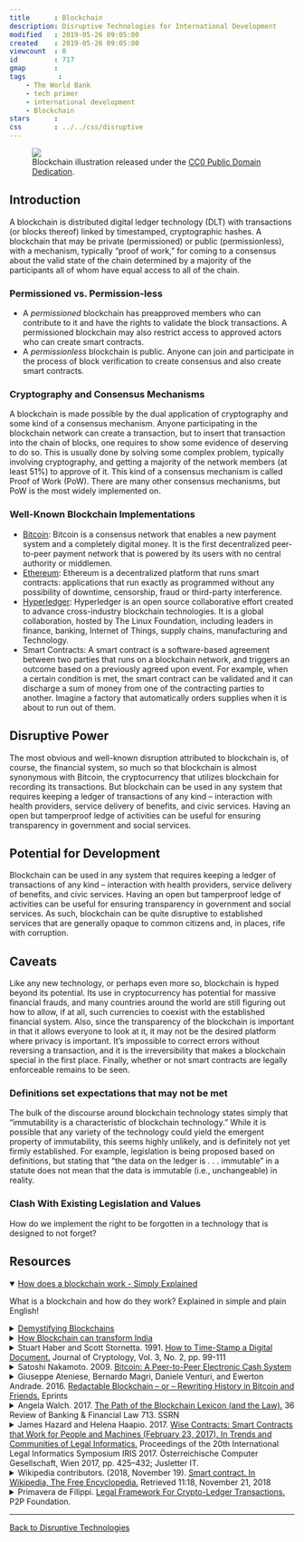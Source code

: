 ```yaml
---
title      : Blockchain
description: Disruptive Technologies for International Development
modified   : 2019-05-26 09:05:00
created    : 2019-05-26 09:05:00
viewcount  : 0
id         : 717
gmap       : 
tags        :
    - The World Bank
    - tech primer
    - international development
    - Blockchain
stars      : 
css        : ../../css/disruptive
---
```


<figure>
    <img src="blockchain.png">
    <figcaption>Blockchain illustration released under the <a href="https://creativecommons.org/publicdomain/zero/1.0/" target="_blank">CC0 Public Domain Dedication</a>.</figcaption>
</figure>

## Introduction

A blockchain is distributed digital ledger technology (DLT) with transactions (or blocks thereof) linked by timestamped, cryptographic hashes. A blockchain that may be private (permissioned) or public (permissionless), with a mechanism, typically “proof of work,” for coming to a consensus about the valid state of the chain determined by a majority of the participants all of whom have equal access to all of the chain.

### Permissioned vs. Permission-less

- A *permissioned* blockchain has preapproved members who can contribute to it and have the rights to validate the block transactions. A permissioned blockchain may also restrict access to approved actors who can create smart contracts.
- A *permissionless* blockchain is public. Anyone can join and participate in the process of block verification to create consensus and also create smart contracts.

### Cryptography and Consensus Mechanisms

A blockchain is made possible by the dual application of cryptography and some kind of a consensus mechanism. Anyone participating in the blockchain network can create a transaction, but to insert that transaction into the chain of blocks, one requires to show some evidence of deserving to do so. This is usually done by solving some complex problem, typically involving cryptography, and getting a majority of the network members (at least 51%) to approve of it. This kind of a consensus mechanism is called Proof of Work (PoW). There are many other consensus mechanisms, but PoW is the most widely implemented on.

### Well-Known Blockchain Implementations

- <a href="https://bitcoin.org/en/" target="_blank">Bitcoin</a>: Bitcoin is a consensus network that enables a new payment system and a completely digital money. It is the first decentralized peer-to-peer payment network that is powered by its users with no central authority or middlemen.
- <a href="https://www.ethereum.org" target="_blank">Ethereum</a>: Ethereum is a decentralized platform that runs smart contracts: applications that run exactly as programmed without any possibility of downtime, censorship, fraud or third-party interference.
- <a href="https://www.hyperledger.org" target="_blank">Hyperledger</a>: Hyperledger is an open source collaborative effort created to advance cross-industry blockchain technologies. It is a global collaboration, hosted by The Linux Foundation, including leaders in finance, banking, Internet of Things, supply chains, manufacturing and Technology.
- Smart Contracts: A smart contract is a software-based agreement between two parties that runs on a blockchain network, and triggers an outcome based on a previously agreed upon event. For example, when a certain condition is met, the smart contract can be validated and it can discharge a sum of money from one of the contracting parties to another. Imagine a factory that automatically orders supplies when it is about to run out of them.

## Disruptive Power

The most obvious and well-known disruption attributed to blockchain is, of course, the financial system, so much so that blockchain is almost synonymous with Bitcoin, the cryptocurrency that utilizes blockchain for recording its transactions. But blockchain can be used in any system that requires keeping a ledger of transactions of any kind – interaction with health providers, service delivery of benefits, and civic services. Having an open but tamperproof ledge of activities can be useful for ensuring transparency in government and social services.

## Potential for Development

Blockchain can be used in any system that requires keeping a ledger of transactions of any kind – interaction with health providers, service delivery of benefits, and civic services. Having an open but tamperproof ledge of activities can be useful for ensuring transparency in government and social services. As such, blockchain can be quite disruptive to established services that are generally opaque to common citizens and, in places, rife with corruption.

## Caveats

Like any new technology, or perhaps even more so, blockchain is hyped beyond its potential. Its use in cryptocurrency has potential for massive financial frauds, and many countries around the world are still figuring out how to allow, if at all, such currencies to coexist with the established financial system. Also, since the transparency of the blockchain is important in that it allows everyone to look at it, it may not be the desired platform where privacy is important. It’s impossible to correct errors without reversing a transaction, and it is the irreversibility that makes a blockchain special in the first place. Finally, whether or not smart contracts are legally enforceable remains to be seen.

### Definitions set expectations that may not be met

The bulk of the discourse around blockchain technology states simply that “immutability is a characteristic of blockchain technology.” While it is possible that any variety of the technology could yield the emergent property of immutability, this seems highly unlikely, and is definitely not yet firmly established. For example, legislation is being proposed based on definitions, but stating that “the data on the ledger is . . . immutable” in a statute does not mean that the data is immutable (i.e., unchangeable) in reality.

### Clash With Existing Legislation and Values

How do we implement the right to be forgotten in a technology that is designed to not forget?

## Resources

<details class="video" open>
    <summary><a href="https://www.youtube.com/watch?v=SSo_EIwHSd4" target="_blank">How does a blockchain work - Simply Explained</a></summary> 
    <p>What is a blockchain and how do they work? Explained in simple and plain English!</p>
</details>

<details class="video">
    <summary><a href="https://punkish.org/Demystifying-Blockchains" target="_blank">Demystifying Blockchains</a></summary>
    <p>A blockchain primer and demo.</p>
</details>

<details class="video">
    <summary><a href="https://www.youtube.com/watch?v=8fbhI1qVj0c" target="_blank">How Blockchain can transform India</a></summary>
    <p>Blockchain is currently at the peak of the Hype Cycle. It is a simple concept, yet difficult to understand and comprehend. It is also in the same place as the Internet was in 1995 – very early, with its major applications yet to be built. Blockchain is a much a philosophy as a technology, and has the potential to change the world as the Internet did. It promises to radically transform identity, agriculture, money, energy, governance, and pretty much everything else, especially in the emerging countries. This TEDx talk demystifies blockchain as never before, and explains how it can change the world around you.</p>
</details>

<details class="text">
    <summary>Stuart Haber and Scott Stornetta. 1991. <a href="" target="_blank">How to Time-Stamp a Digital Document.</a> Journal of Cryptology, Vol. 3, No. 2, pp. 99-111</summary>
    <p>The prospect of a world in which all text, audio, picture, and video documents are in digital form on easily modifiable media raises the issue of how to certify when a document was created or last changed. The problem is to time-stamp the data, not the medium. We propose computationally practical procedures for digital time-stamping of such documents so that it is infeasible for a user either to back-date or to forward-date his document, even with the collusion of a time-stamping service. Our procedures maintain complete privacy of the documents themselves, and require no record-keeping by the time-stamping service.</p>
</details>

<details class="text">
    <summary>Satoshi Nakamoto. 2009. <a href="https://bitcoin.org" target="_blank">Bitcoin: A Peer-to-Peer Electronic Cash System</a></summary>
    <p>A purely peer-to-peer version of electronic cash would allow online payments to be sent directly from one party to another without going through a financial institution. Digital signatures provide part of the solution, but the main benefits are lost if a trusted third party is still required to prevent double-spending. We propose a solution to the double-spending problem using a peer-to-peer network. The network timestamps transactions by hashing them into an ongoing chain of hash-based proof-of-work, forming a record that cannot be changed without redoing the proof-of-work. The longest chain not only serves as proof of the sequence of events witnessed, but proof that it came from the largest pool of CPU power. As long as a majority of CPU power is controlled by nodes that are not cooperating to attack the network, they'll generate the longest chain and outpace attackers. The network itself requires minimal structure. Messages are broadcast on a best effort basis, and nodes can leave and rejoin the network at will, accepting the longest proof-of-work chain as proof of what happened while they were gone.</p>
</details>

<details class="text">
    <summary>Giuseppe Ateniese, Bernardo Magri, Daniele Venturi, and Ewerton Andrade. 2016. <a href="https://eprint.iacr.org/2016/757.pdf" target="_blank">Redactable Blockchain – or – Rewriting History in Bitcoin and Friends.</a> Eprints</summary>
    <p>We put forward a new framework that makes it possible to re-write or compress the content of any number of blocks in decentralized services exploiting the blockchain technol- ogy. As we argue, there are several reasons to prefer an editable blockchain, spanning from the necessity to remove inappropriate content and the possibility to support applications requiring re-writable storage, to “the right to be forgotten.”</p>
</details>

<details class="text">
    <summary>Angela Walch. 2017. <a href="https://ssrn.com/abstract=2940335" target="_blank">The Path of the Blockchain Lexicon (and the Law).</a> 36 Review of Banking & Financial Law 713. SSRN</summary>
    <p>The terminology around blockchain technology is notoriously confusing, with disputes over whether a blockchain is the same as a distributed ledger, or whether an appcoin is the same as a protocol token. In this article, I examine the difficulties the rapidly shifting, contested vocabulary poses for regulators seeking to understand, govern, and potentially use blockchain technology, and offer suggestions for how to fight through the haze of unclear language.</p>
</details>

<details class="text">
    <summary>James Hazard and Helena Haapio. 2017. <a href="https://ssrn.com/abstract=2925871" target="_blank">Wise Contracts: Smart Contracts that Work for People and Machines (February 23, 2017). In Trends and Communities of Legal Informatics.</a> Proceedings of the 20th International Legal Informatics Symposium IRIS 2017. Österreichische Computer Gesellschaft, Wien 2017, pp. 425–432; Jusletter IT.</summary>
    <p>Modern economies are held together by innumerable contracts. However, current contracts are neither machine-readable nor easily human-readable. The Ricardian Contract paradigm of parameters, prose and code posits a hybrid model of automation and conventional legal text. This paper connects recent work on design criteria for 'Smart Contract Templates' with prose objects and prototype inheritance demonstrated at CommonAccord. Templates authored and shared as prose objects can become the basis for automation, codification, big data analysis and graphic presentations.</p>
</details>

<details class="text">
    <summary>Wikipedia contributors. (2018, November 19). <a href="https://en.wikipedia.org/w/index.php?title=Smart_contract&oldid=869532500" target="_blank">Smart contract. In Wikipedia, The Free Encyclopedia.</a> Retrieved 11:18, November 21, 2018</summary>
    <p>A smart contract is a computer protocol intended to digitally facilitate, verify, or enforce the negotiation or performance of a contract. Smart contracts allow the performance of credible transactions without third parties. These transactions are trackable and irreversible.</p>
</details>

<details class="text">
    <summary>Primavera de Filippi. <a href="https://wiki.p2pfoundation.net/Legal_Framework_For_Crypto-Ledger_Transactions" target="_blank">Legal Framework For Crypto-Ledger Transactions.</a> P2P Foundation.</summary>
    <p>A hybrid model that combines legal contracts with software code via smart contract templates might be of help.</p>
</details>

----

[Back to Disruptive Technologies](/Disruptive-Technologies)